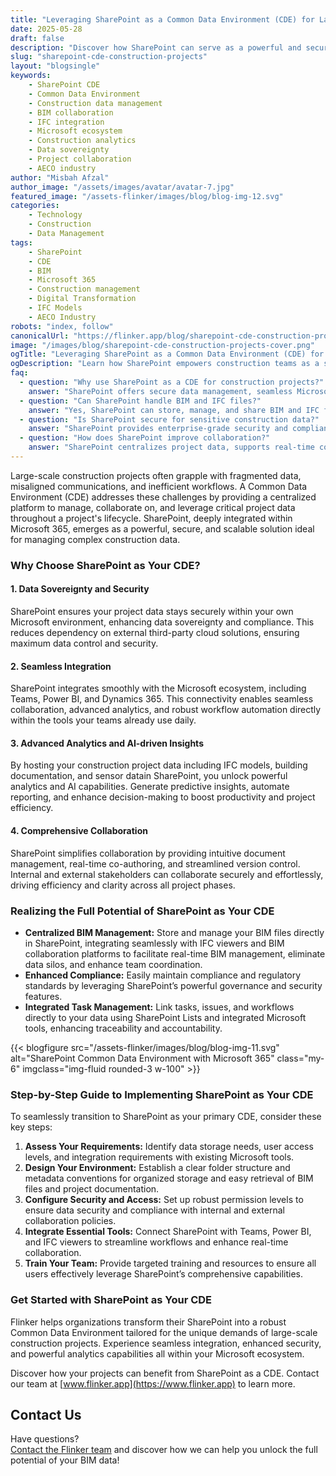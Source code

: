 ```yaml
---
title: "Leveraging SharePoint as a Common Data Environment (CDE) for Large Construction Projects"
date: 2025-05-28
draft: false
description: "Discover how SharePoint can serve as a powerful and secure Common Data Environment (CDE) for managing complex construction projects, enabling seamless integration, enhanced collaboration, and advanced analytics."
slug: "sharepoint-cde-construction-projects"
layout: "blogsingle"
keywords: 
    - SharePoint CDE
    - Common Data Environment
    - Construction data management
    - BIM collaboration
    - IFC integration
    - Microsoft ecosystem
    - Construction analytics
    - Data sovereignty
    - Project collaboration
    - AECO industry
author: "Misbah Afzal"
author_image: "/assets/images/avatar/avatar-7.jpg"
featured_image: "/assets-flinker/images/blog/blog-img-12.svg"
categories: 
    - Technology
    - Construction
    - Data Management
tags: 
    - SharePoint
    - CDE
    - BIM
    - Microsoft 365
    - Construction management
    - Digital Transformation
    - IFC Models
    - AECO Industry
robots: "index, follow"
canonicalUrl: "https://flinker.app/blog/sharepoint-cde-construction-projects"
image: "/images/blog/sharepoint-cde-construction-projects-cover.png"
ogTitle: "Leveraging SharePoint as a Common Data Environment (CDE) for Construction"
ogDescription: "Learn how SharePoint empowers construction teams as a secure, integrated Common Data Environment (CDE) for BIM, collaboration, and analytics."
faq:
  - question: "Why use SharePoint as a CDE for construction projects?"
    answer: "SharePoint offers secure data management, seamless Microsoft 365 integration, and advanced analytics, making it ideal for construction project collaboration and BIM workflows."
  - question: "Can SharePoint handle BIM and IFC files?"
    answer: "Yes, SharePoint can store, manage, and share BIM and IFC files, and integrates with tools like Power BI and Flinker for visualization and analytics."
  - question: "Is SharePoint secure for sensitive construction data?"
    answer: "SharePoint provides enterprise-grade security and compliance within your Microsoft tenant, ensuring data sovereignty and protection."
  - question: "How does SharePoint improve collaboration?"
    answer: "SharePoint centralizes project data, supports real-time co-authoring, and integrates with Teams and Power BI for streamlined communication and productivity."
---
```


Large-scale construction projects often grapple with fragmented data, misaligned communications, and inefficient workflows. A Common Data Environment (CDE) addresses these challenges by providing a centralized platform to manage, collaborate on, and leverage critical project data throughout a project's lifecycle. SharePoint, deeply integrated within Microsoft 365, emerges as a powerful, secure, and scalable solution ideal for managing complex construction data.

### Why Choose SharePoint as Your CDE?

#### 1. **Data Sovereignty and Security**

SharePoint ensures your project data stays securely within your own Microsoft environment, enhancing data sovereignty and compliance. This reduces dependency on external third-party cloud solutions, ensuring maximum data control and security.

#### 2. **Seamless Integration**

SharePoint integrates smoothly with the Microsoft ecosystem, including Teams, Power BI, and Dynamics 365. This connectivity enables seamless collaboration, advanced analytics, and robust workflow automation directly within the tools your teams already use daily.

#### 3. **Advanced Analytics and AI-driven Insights**

By hosting your construction project data including IFC models, building documentation, and sensor datain SharePoint, you unlock powerful analytics and AI capabilities. Generate predictive insights, automate reporting, and enhance decision-making to boost productivity and project efficiency.

#### 4. **Comprehensive Collaboration**

SharePoint simplifies collaboration by providing intuitive document management, real-time co-authoring, and streamlined version control. Internal and external stakeholders can collaborate securely and effortlessly, driving efficiency and clarity across all project phases.

### Realizing the Full Potential of SharePoint as Your CDE

* **Centralized BIM Management:** Store and manage your BIM files directly in SharePoint, integrating seamlessly with IFC viewers and BIM collaboration platforms to facilitate real-time BIM management, eliminate data silos, and enhance team coordination.
* **Enhanced Compliance:** Easily maintain compliance and regulatory standards by leveraging SharePoint’s powerful governance and security features.
* **Integrated Task Management:** Link tasks, issues, and workflows directly to your data using SharePoint Lists and integrated Microsoft tools, enhancing traceability and accountability.

{{< blogfigure src="/assets-flinker/images/blog/blog-img-11.svg" alt="SharePoint Common Data Environment with Microsoft 365" class="my-6" imgclass="img-fluid rounded-3 w-100" >}}


### Step-by-Step Guide to Implementing SharePoint as Your CDE

To seamlessly transition to SharePoint as your primary CDE, consider these key steps:

1. **Assess Your Requirements:** Identify data storage needs, user access levels, and integration requirements with existing Microsoft tools.
2. **Design Your Environment:** Establish a clear folder structure and metadata conventions for organized storage and easy retrieval of BIM files and project documentation.
3. **Configure Security and Access:** Set up robust permission levels to ensure data security and compliance with internal and external collaboration policies.
4. **Integrate Essential Tools:** Connect SharePoint with Teams, Power BI, and IFC viewers to streamline workflows and enhance real-time collaboration.
5. **Train Your Team:** Provide targeted training and resources to ensure all users effectively leverage SharePoint’s comprehensive capabilities.

### Get Started with SharePoint as Your CDE

Flinker helps organizations transform their SharePoint into a robust Common Data Environment tailored for the unique demands of large-scale construction projects. Experience seamless integration, enhanced security, and powerful analytics capabilities all within your Microsoft ecosystem.

Discover how your projects can benefit from SharePoint as a CDE. Contact our team at [www.flinker.app](https://www.flinker.app) to learn more.

## Contact Us
Have questions?  
[Contact the Flinker team](https://outlook.office365.com/book/SupportConsultingonlinemeeting@flinker.app/?ismsaljsauthenabled=true) and discover how we can help you unlock the full potential of your BIM data!
